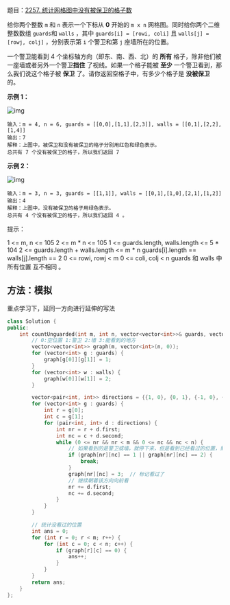 题目：[2257. 统计网格图中没有被保卫的格子数](https://leetcode-cn.com/problems/count-unguarded-cells-in-the-grid/)

给你两个整数 `m` 和 `n` 表示一个下标从 **0** 开始的 `m x n` 网格图。同时给你两个二维整数数组 `guards`和 `walls` ，其中 `guards[i] = [rowi, coli]` 且 `walls[j] = [rowj, colj]` ，分别表示第 `i` 个警卫和第 `j` 座墙所在的位置。

一个警卫能看到 4 个坐标轴方向（即东、南、西、北）的 **所有** 格子，除非他们被一座墙或者另外一个警卫**挡住** 了视线。如果一个格子能被 **至少** 一个警卫看到，那么我们说这个格子被 **保卫** 了。请你返回空格子中，有多少个格子是 **没被保卫** 的。

**示例 1：**

![img](https://assets.leetcode.com/uploads/2022/03/10/example1drawio2.png)

```
输入：m = 4, n = 6, guards = [[0,0],[1,1],[2,3]], walls = [[0,1],[2,2],[1,4]]
输出：7
解释：上图中，被保卫和没有被保卫的格子分别用红色和绿色表示。
总共有 7 个没有被保卫的格子，所以我们返回 7 
```

**示例 2：**

![img](https://assets.leetcode.com/uploads/2022/03/10/example2drawio.png)

```
输入：m = 3, n = 3, guards = [[1,1]], walls = [[0,1],[1,0],[2,1],[1,2]]
输出：4
解释：上图中，没有被保卫的格子用绿色表示。
总共有 4 个没有被保卫的格子，所以我们返回 4 。

```

提示：

1 <= m, n <= 105
2 <= m * n <= 105
1 <= guards.length, walls.length <= 5 * 104
2 <= guards.length + walls.length <= m * n
guards[i].length == walls[j].length == 2
0 <= rowi, rowj < m
0 <= coli, colj < n
guards 和 walls 中所有位置 互不相同 。



## 方法：模拟

重点学习下，延同一方向进行延伸的写法

```c++
class Solution {
public:
    int countUnguarded(int m, int n, vector<vector<int>>& guards, vector<vector<int>>& walls) {
        // 0:空位置 1:警卫 2:墙 3:能看到的地方
        vector<vector<int>> graph(m, vector<int>(n, 0));
        for (vector<int> g : guards) {
            graph[g[0]][g[1]] = 1;
        }
        for (vector<int> w : walls) {
            graph[w[0]][w[1]] = 2;
        }

        vector<pair<int, int>> directions = {{1, 0}, {0, 1}, {-1, 0}, {0, -1}};
        for (vector<int> g : guards) {
            int r = g[0];
            int c = g[1];
            for (pair<int, int> d : directions) {
                int nr = r + d.first;
                int nc = c + d.second;
                while (0 <= nr && nr < m && 0 <= nc && nc < n) {
                    // 如果看到的是警卫或墙，就停下来，但是看到已经看过的位置，需要穿过去继续看
                    if (graph[nr][nc] == 1 || graph[nr][nc] == 2) {
                        break;
                    }
                    graph[nr][nc] = 3;  // 标记看过了
                    // 继续朝着该方向向前看
                    nr += d.first;
                    nc += d.second;
                }
            }
        }

        // 统计没看过的位置
        int ans = 0;
        for (int r = 0; r < m; r++) {
            for (int c = 0; c < n; c++) {
                if (graph[r][c] == 0) {
                    ans++;
                }
            }
        }
        return ans;
    }
};
```

